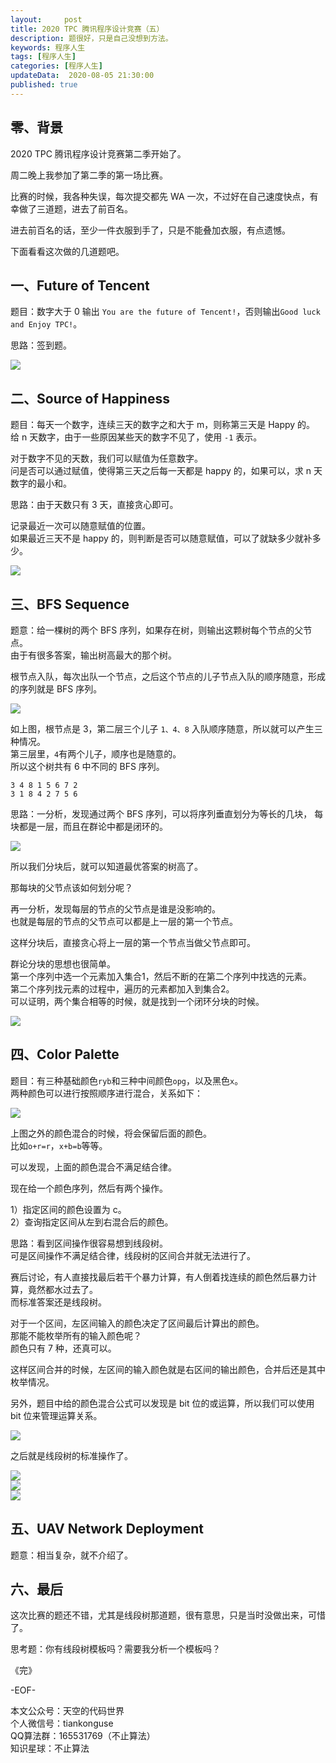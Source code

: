 ```yaml
---   
layout:     post  
title: 2020 TPC 腾讯程序设计竞赛（五）
description: 题很好，只是自己没想到方法。  
keywords: 程序人生  
tags: [程序人生]    
categories: [程序人生]  
updateData:  2020-08-05 21:30:00  
published: true  
---  
```



## 零、背景  


2020 TPC 腾讯程序设计竞赛第二季开始了。  


周二晚上我参加了第二季的第一场比赛。  


比赛的时候，我各种失误，每次提交都先 WA 一次，不过好在自己速度快点，有幸做了三道题，进去了前百名。  


进去前百名的话，至少一件衣服到手了，只是不能叠加衣服，有点遗憾。  


下面看看这次做的几道题吧。  


## 一、Future of Tencent  


题目：数字大于 0 输出 `You are the future of Tencent!`，否则输出`Good luck and Enjoy TPC!`。  


思路：签到题。  


![](http://res2020.tiankonguse.com/images/2020/08/05/001.png)  


## 二、Source of Happiness  


题目：每天一个数字，连续三天的数字之和大于 m，则称第三天是 Happy 的。  
给 n 天数字，由于一些原因某些天的数字不见了，使用 `-1` 表示。  


对于数字不见的天数，我们可以赋值为任意数字。  
问是否可以通过赋值，使得第三天之后每一天都是 happy 的，如果可以，求 n 天数字的最小和。  


思路：由于天数只有 3 天，直接贪心即可。  


记录最近一次可以随意赋值的位置。  
如果最近三天不是 happy 的，则判断是否可以随意赋值，可以了就缺多少就补多少。  


![](http://res2020.tiankonguse.com/images/2020/08/05/002.png)  


## 三、BFS Sequence  


题意：给一棵树的两个 BFS 序列，如果存在树，则输出这颗树每个节点的父节点。  
由于有很多答案，输出树高最大的那个树。  


根节点入队，每次出队一个节点，之后这个节点的儿子节点入队的顺序随意，形成的序列就是 BFS 序列。  


![](http://res2020.tiankonguse.com/images/2020/08/05/003.png)  


如上图，根节点是 3，第二层三个儿子 `1、4、8` 入队顺序随意，所以就可以产生三种情况。  
第三层里，`4`有两个儿子，顺序也是随意的。  
所以这个树共有 6 中不同的 BFS 序列。  


```
3 4 8 1 5 6 7 2
3 1 8 4 2 7 5 6
```


思路：一分析，发现通过两个 BFS 序列，可以将序列垂直划分为等长的几块， 每块都是一层，而且在群论中都是闭环的。  


![](http://res2020.tiankonguse.com/images/2020/08/05/004.png)  


所以我们分块后，就可以知道最优答案的树高了。  


那每块的父节点该如何划分呢？  


再一分析，发现每层的节点的父节点是谁是没影响的。  
也就是每层的节点的父节点可以都是上一层的第一个节点。  


这样分块后，直接贪心将上一层的第一个节点当做父节点即可。  


群论分块的思想也很简单。  
第一个序列中选一个元素加入集合1，然后不断的在第二个序列中找选的元素。  
第二个序列找元素的过程中，遍历的元素都加入到集合2。  
可以证明，两个集合相等的时候，就是找到一个闭环分块的时候。  


![](http://res2020.tiankonguse.com/images/2020/08/05/005.png)  


## 四、Color Palette  


题目：有三种基础颜色`ryb`和三种中间颜色`opg`，以及黑色`x`。  
两种颜色可以进行按照顺序进行混合，关系如下：  


![](http://res2020.tiankonguse.com/images/2020/08/05/006.png)  


上图之外的颜色混合的时候，将会保留后面的颜色。  
比如`o+r=r`，`x+b=b`等等。  


可以发现，上面的颜色混合不满足结合律。  


现在给一个颜色序列，然后有两个操作。  


1）指定区间的颜色设置为 c。  
2）查询指定区间从左到右混合后的颜色。  


思路：看到区间操作很容易想到线段树。  
可是区间操作不满足结合律，线段树的区间合并就无法进行了。  


赛后讨论，有人直接找最后若干个暴力计算，有人倒着找连续的颜色然后暴力计算，竟然都水过去了。  
而标准答案还是线段树。  


对于一个区间，左区间输入的颜色决定了区间最后计算出的颜色。  
那能不能枚举所有的输入颜色呢？  
颜色只有 7 种，还真可以。   


这样区间合并的时候，左区间的输入颜色就是右区间的输出颜色，合并后还是其中枚举情况。  


另外，题目中给的颜色混合公式可以发现是 bit 位的或运算，所以我们可以使用 bit 位来管理运算关系。  


![](http://res2020.tiankonguse.com/images/2020/08/05/007.png)  


之后就是线段树的标准操作了。  


![](http://res2020.tiankonguse.com/images/2020/08/05/008.png)  
![](http://res2020.tiankonguse.com/images/2020/08/05/009.png)  
![](http://res2020.tiankonguse.com/images/2020/08/05/010.png)  


## 五、UAV Network Deployment  


题意：相当复杂，就不介绍了。  


## 六、最后  


这次比赛的题还不错，尤其是线段树那道题，很有意思，只是当时没做出来，可惜了。  


思考题：你有线段树模板吗？需要我分析一个模板吗？  





《完》


-EOF-  



本文公众号：天空的代码世界  
个人微信号：tiankonguse  
QQ算法群：165531769（不止算法）  
知识星球：不止算法  


